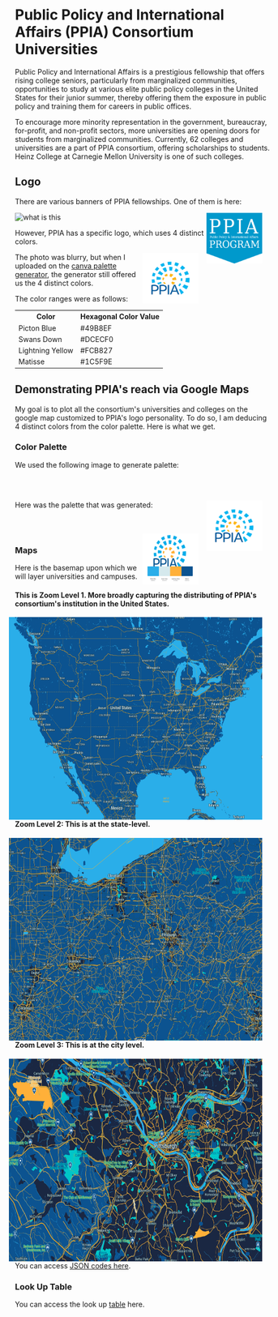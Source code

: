 
<style>
table,  {
  border:2px solid black;
}
table thead, th { 
  border-top: 1px solid #000; 
  }
.center {
  display: block;
  margin-left: auto;
  margin-right: auto;
}
.float {
   float: right;
   padding-right: 16px;
}
</style>
  
<body>

# Public Policy and International Affairs (PPIA) Consortium Universities 

Public Policy and International Affairs is a prestigious fellowship that offers rising college seniors, particularly from marginalized communities, opportunities to study at various elite public policy colleges in the United States for their junior summer, thereby offering them the exposure in public policy and training them for careers in public offices.
  
To encourage more minority representation in the government, bureaucray, for-profit, and non-profit sectors, more universities are opening doors for students from marginalized communities. Currently, 62 colleges and universities are a part of PPIA consortium, offering scholarships to students. Heinz College at Carnegie Mellon University is one of such colleges. 
  
## Logo

There are various banners of PPIA fellowships. One of them is here: 

<img class="float" src="ppia-logo.png" atl="PPIA Logo"  width="110" height="100">
  
![what is this](ppia-logo-png) 

However, PPIA has a specific logo, which uses 4 distinct colors.

<img class="float" src="ppia-logo-blurry.png" atl="PPIA Logo"  width="110" height="100">

The photo was blurry, but when I uploaded on the <a href='https://www.canva.com/colors/color-palette-generator/'> canva palette generator</a>, the generator still offered us the 4 distinct colors.

The color ranges were as follows: 

<table style="width:100%">
  <tr>
    <th>Color</th>
    <th>Hexagonal Color Value</th>
  </tr>
  <tr>
    <td>Picton Blue
    <td>#49B8EF</td>
  </tr>
  <tr>
    <td>Swans Down</td>
    <td>#DCECF0</td>
  </tr>
  <tr>
    <td>Lightning Yellow</td>
    <td>#FCB827</td>
  </tr>
  <tr>
    <td>Matisse</td>
    <td>#1C5F9E</td>
  </tr>
  </table>

 ## Demonstrating PPIA's reach via Google Maps
  
  My goal is to plot all the consortium's universities and colleges on the google map customized to PPIA's logo personality. To do so, I am deducing 4 distinct colors from the color palette. Here is what we get. 
  
  <h3>Color Palette</h3>
  
  We used the following image to generate palette:
  
  <br> </br>
  
  <img class="float" src="ppia-logo-blurry.png" atl="PPIA Logo"  width="110" height="100">
  
  Here was the palette that was generated: 
  
  <br></br>
  <img class="float" src="ppia-color-palette.png" atl="PPIA Logo"  width="110" height="100">
  

 ### Maps 
  
  Here is the basemap upon which we will layer universities and campuses. 
  
  <h4>This is Zoom Level 1. More broadly capturing the distributing of PPIA's consortium's institution in the United States.</h4> 
  
  <img class="float" src="map_zoom1.png" atl="Map at Zoom Level 1"  width="500" height="400">
  
  <h4>Zoom Level 2: This is at the state-level.</h4> 
  
  <img class="float" src="map_zoom2.png" atl="Map at Zoom Level 2"  width="500" height="400">
  
  <h4>Zoom Level 3: This is at the city level.</h4> 
  
  <img class="float" src="map_zoom3.png" atl="Map at Zoom Level 3"  width="500" height="400">
  
  
  <h3><Json File></h3> 
    
   You can access <a href='https://github.com/iambikashgupta/gis-portfolio/'> JSON codes here</a>.
   
  
  <h3>Look Up Table</h3>
 
  You can access the look up <a href="https://github.com/iambikashgupta/gis-portfolio/](https://docs.google.com/document/d/1U1qyDIJZoNJw-hEzClXXR6GiBxCoPC1O6fI5Ar9krYM/edit?usp=sharing/"> table</a> here. 
  
  </body>


